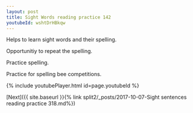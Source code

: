 ```yaml
---
layout: post
title: Sight Words reading practice 142
youtubeId: wshtDrHBkqw
---
```

 
 
Helps to learn sight words and their spelling.

Opportunitiy to repeat the spelling. 

Practice spelling. 
 
Practice for spelling bee competitions. 
 
{% include youtubePlayer.html id=page.youtubeId %}
 
 

[Next]({{ site.baseurl }}{% link  split2/_posts/2017-10-07-Sight sentences reading practice 318.md%})
 
